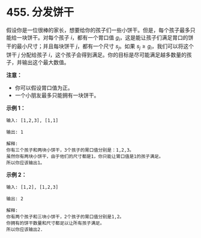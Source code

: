 # 455. 分发饼干

假设你是一位很棒的家长，想要给你的孩子们一些小饼干。但是，每个孩子最多只能给一块饼干。对每个孩子 $i$，都有一个胃口值 $g_i$，这是能让孩子们满足胃口的饼干的最小尺寸；并且每块饼干 $j$，都有一个尺寸 $s_j$。如果 $s_j \geq g_i$，我们可以将这个饼干 $j$ 分配给孩子 $i$，这个孩子会得到满足。你的目标是尽可能满足越多数量的孩子，并输出这个最大数值。

**注意：**

* 你可以假设胃口值为正。
* 一个小朋友最多只能拥有一块饼干。

**示例 1：**

```()
输入: [1,2,3], [1,1]

输出: 1

解释:
你有三个孩子和两块小饼干，3个孩子的胃口值分别是：1,2,3。
虽然你有两块小饼干，由于他们的尺寸都是1，你只能让胃口值是1的孩子满足。
所以你应该输出1。
```

**示例 2：**

```()
输入: [1,2], [1,2,3]

输出: 2

解释:
你有两个孩子和三块小饼干，2个孩子的胃口值分别是1,2。
你拥有的饼干数量和尺寸都足以让所有孩子满足。
所以你应该输出2.
```
